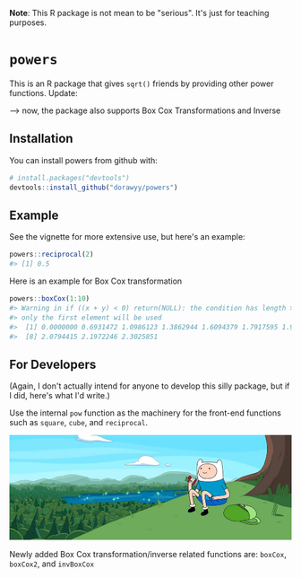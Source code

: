 
<!-- README.md is generated from README.Rmd. Please edit that file -->
**Note**: This R package is not mean to be "serious". It's just for teaching purposes.

`powers`
========

This is an R package that gives `sqrt()` friends by providing other power functions. Update:

--&gt; now, the package also supports Box Cox Transformations and Inverse

Installation
------------

You can install powers from github with:

``` r
# install.packages("devtools")
devtools::install_github("dorawyy/powers")
```

Example
-------

See the vignette for more extensive use, but here's an example:

``` r
powers::reciprocal(2)
#> [1] 0.5
```

Here is an example for Box Cox transformation

``` r
powers::boxCox(1:10)
#> Warning in if ((x + y) < 0) return(NULL): the condition has length > 1 and
#> only the first element will be used
#>  [1] 0.0000000 0.6931472 1.0986123 1.3862944 1.6094379 1.7917595 1.9459101
#>  [8] 2.0794415 2.1972246 2.3025851
```

For Developers
--------------

(Again, I don't actually intend for anyone to develop this silly package, but if I did, here's what I'd write.)

Use the internal `pow` function as the machinery for the front-end functions such as `square`, `cube`, and `reciprocal`.

![](Vignette.jpg)

Newly added Box Cox transformation/inverse related functions are: `boxCox`, `boxCox2`, and `invBoxCox`

